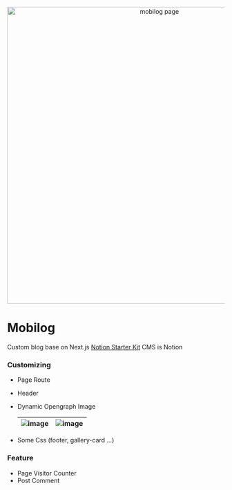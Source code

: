 <p align="center">
  <a href="https://mobilog.me">
    <img alt="mobilog page" src="https://mobilog.me/default_page_cover_v2.png" width="689">
  </a>
</p>

# Mobilog

Custom blog base on Next.js [Notion Starter Kit](https://github.com/transitive-bullshit/nextjs-notion-starter-kit)
CMS is Notion

### Customizing
- Page Route
- Header
- Dynamic Opengraph Image   

  |![image](https://github.com/HanCheo/mobilog/assets/38929712/b4bbf266-c6cb-44e3-ac33-2465b45e0fdc)|![image](https://github.com/HanCheo/mobilog/assets/38929712/4478ba36-2df4-4198-92a0-ce5dcf08796b)|
  |---|---|

- Some Css (footer, gallery-card ...)

### Feature
- Page Visitor Counter
- Post Comment
